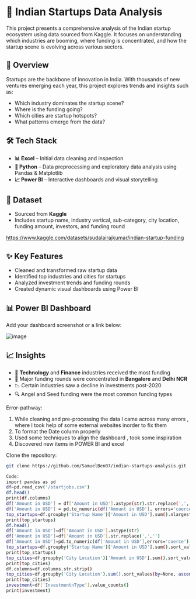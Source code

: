 # 🚀 Indian Startups Data Analysis

This project presents a comprehensive analysis of the Indian startup ecosystem using data sourced from Kaggle. It focuses on understanding which industries are booming, where funding is concentrated, and how the startup scene is evolving across various sectors.

## 📌 Overview

Startups are the backbone of innovation in India. With thousands of new ventures emerging each year, this project explores trends and insights such as:

- Which industry dominates the startup scene?
- Where is the funding going?
- Which cities are startup hotspots?
- What patterns emerge from the data?

## 🛠 Tech Stack

- **📊 Excel** – Initial data cleaning and inspection  
- **🐍 Python** – Data preprocessing and exploratory data analysis using Pandas & Matplotlib  
- **📈 Power BI** – Interactive dashboards and visual storytelling

## 📁 Dataset

- Sourced from **Kaggle**  
- Includes startup name, industry vertical, sub-category, city location, funding amount, investors, and funding round

https://www.kaggle.com/datasets/sudalairajkumar/indian-startup-funding

## ✨ Key Features

- Cleaned and transformed raw startup data
- Identified top industries and cities for startups
- Analyzed investment trends and funding rounds
- Created dynamic visual dashboards using Power BI

## 📊 Power BI Dashboard

Add your dashboard screenshot or a link below:



![image](https://github.com/user-attachments/assets/51bd579f-dcf5-4d79-923b-bf32dc6050b9)


## 📈 Insights

- 📌 **Technology** and **Finance** industries received the most funding
- 💸 Major funding rounds were concentrated in **Bangalore** and **Delhi NCR**
- 📉 Certain industries saw a decline in investments post-2020
- 🔍 Angel and Seed funding were the most common funding types

Error-pathway:
1. While cleaning and pre-processing the data I came across many errors , where I took help of some external websites inorder to fix them
2. To format the Date column properly
3. Used some techniques to align the dashboard , took some inspiration
4. Discovered new items in POWER BI and excel

Clone the repository:
   ```bash
 git clone https://github.com/SamuelBen07/indian-startups-analysis.git

Code:
import pandas as pd
df=pd.read_csv('/startjobs.csv')
df.head()
print(df.columns)
df['Amount in USD'] = df['Amount in USD'].astype(str).str.replace(',', '', regex=False)
df['Amount in USD'] = pd.to_numeric(df['Amount in USD'], errors='coerce')
top_startups=df.groupby('Startup Name')['Amount in USD'].sum().nlargest(10)
print(top_startups)
df.head()
df['Amount in USD']=df['Amount in USD'].astype(str)
df['Amount in USD']=df['Amount in USD'].str.replace(',','')
df['Amount in USD']=pd.to_numeric(df['Amount in USD'],errors='coerce')
top_startups=df.groupby('Startup Name')['Amount in USD'].sum().sort_values(ascending=False).head(10)
print(top_startups)
top_cities=df.groupby('City Location')['Amount in USD'].sum().sort_values(ascending=False).head(10)
print(top_cities)
df.columns=df.columns.str.strip()
top_cities=df.groupby('City Location').sum().sort_values(by=None, ascending=False).head(10)
print(top_cities) 
investment=df['InvestmentnType'].value_counts()
print(investment)

